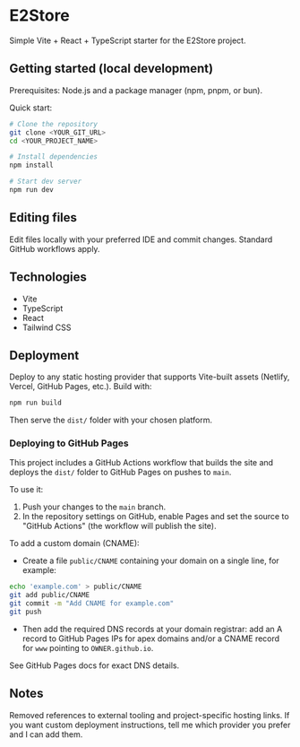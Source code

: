 # E2Store

Simple Vite + React + TypeScript starter for the E2Store project.

## Getting started (local development)

Prerequisites: Node.js and a package manager (npm, pnpm, or bun).

Quick start:

```sh
# Clone the repository
git clone <YOUR_GIT_URL>
cd <YOUR_PROJECT_NAME>

# Install dependencies
npm install

# Start dev server
npm run dev
```

## Editing files

Edit files locally with your preferred IDE and commit changes. Standard GitHub workflows apply.

## Technologies

- Vite
- TypeScript
- React
- Tailwind CSS

## Deployment

Deploy to any static hosting provider that supports Vite-built assets (Netlify, Vercel, GitHub Pages, etc.). Build with:

```sh
npm run build
```

Then serve the `dist/` folder with your chosen platform.

### Deploying to GitHub Pages

This project includes a GitHub Actions workflow that builds the site and deploys the `dist/` folder to GitHub Pages on pushes to `main`.

To use it:

1. Push your changes to the `main` branch.
2. In the repository settings on GitHub, enable Pages and set the source to "GitHub Actions" (the workflow will publish the site).

To add a custom domain (CNAME):

- Create a file `public/CNAME` containing your domain on a single line, for example:

```bash
echo 'example.com' > public/CNAME
git add public/CNAME
git commit -m "Add CNAME for example.com"
git push
```

- Then add the required DNS records at your domain registrar: add an A record to GitHub Pages IPs for apex domains and/or a CNAME record for `www` pointing to `OWNER.github.io`.

See GitHub Pages docs for exact DNS details.

## Notes

Removed references to external tooling and project-specific hosting links. If you want custom deployment instructions, tell me which provider you prefer and I can add them.
